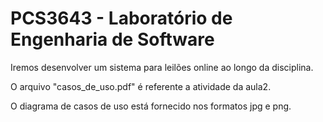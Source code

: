 # PCS3643 - Laboratório de Engenharia de Software

Iremos desenvolver um sistema para leilões online ao longo da disciplina.

O arquivo "casos_de_uso.pdf" é referente a atividade da aula2.

O diagrama de casos de uso está fornecido nos formatos jpg e png.

